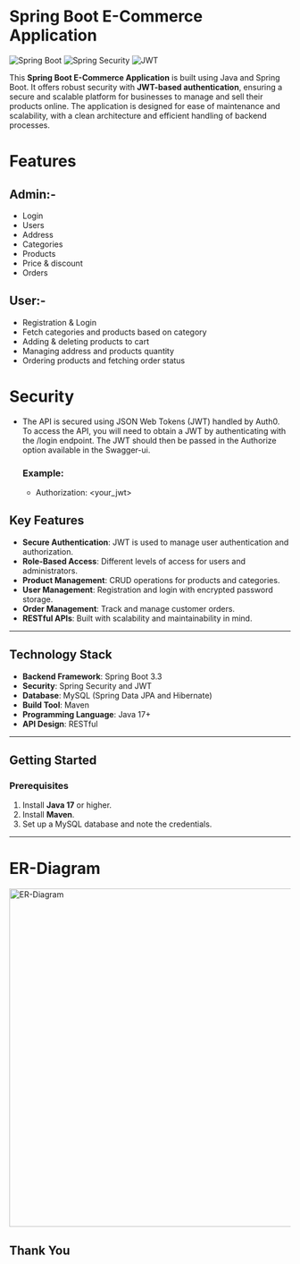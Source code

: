 # Spring Boot E-Commerce Application

![Spring Boot](https://img.shields.io/badge/Spring_Boot-6DB33F?style=for-the-badge&logo=spring-boot&logoColor=white) 
![Spring Security](https://img.shields.io/badge/Spring_Security-6DB33F?style=for-the-badge&logo=spring-security&logoColor=white) 
![JWT](https://img.shields.io/badge/JWT-000000?style=for-the-badge&logo=jsonwebtokens&logoColor=white)


This **Spring Boot E-Commerce Application** is built using Java and Spring Boot. It offers robust security with **JWT-based authentication**, ensuring a secure and scalable platform for businesses to manage and sell their products online. The application is designed for ease of maintenance and scalability, with a clean architecture and efficient handling of backend processes.



# Features
## Admin:-
- Login
- Users
- Address
- Categories
- Products
- Price & discount
- Orders
## User:-
- Registration & Login
- Fetch categories and products based on category
- Adding & deleting products to cart
- Managing address and products quantity
- Ordering products and fetching order status

# Security
- The API is secured using JSON Web Tokens (JWT) handled by Auth0. To access the API, you will need to obtain a JWT by authenticating with the /login endpoint. The JWT should then be passed in the Authorize option available in the Swagger-ui.

  ### Example:
  - Authorization: <your_jwt>

## Key Features

- **Secure Authentication**: JWT is used to manage user authentication and authorization.
- **Role-Based Access**: Different levels of access for users and administrators.
- **Product Management**: CRUD operations for products and categories.
- **User Management**: Registration and login with encrypted password storage.
- **Order Management**: Track and manage customer orders.
- **RESTful APIs**: Built with scalability and maintainability in mind.

---

## Technology Stack

- **Backend Framework**: Spring Boot 3.3
- **Security**: Spring Security and JWT
- **Database**: MySQL (Spring Data JPA and Hibernate)
- **Build Tool**: Maven
- **Programming Language**: Java 17+
- **API Design**: RESTful

---

## Getting Started

### Prerequisites

1. Install **Java 17** or higher.
2. Install **Maven**.
3. Set up a MySQL database and note the credentials.

---

# ER-Diagram
<img width="605" alt="ER-Diagram" src="https://github.com/sakthiram2004/Spring-Boot-Ecommerce-Application/blob/d6a84c9e6a032d3367f1bd08b76cfa2d5ae647f9/Screenshot%202024-11-17%20211615.png">



## Thank You


